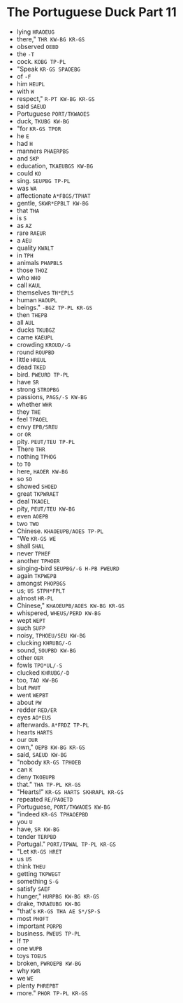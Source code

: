 # The Portuguese Duck Part 11

* lying `HRAOEUG`
* there," `THR KW-BG KR-GS`
* observed `OEBD`
* the `-T`
* cock. `KOBG TP-PL`
* "Speak `KR-GS SPAOEBG`
* of `-F`
* him `HEUPL`
* with `W`
* respect," `R-PT KW-BG KR-GS`
* said `SAEUD`
* Portuguese `PORT/TKWAOES`
* duck, `TKUBG KW-BG`
* "for `KR-GS TPOR`
* he `E`
* had `H`
* manners `PHAERPBS`
* and `SKP`
* education, `TKAEUBGS KW-BG`
* could `KO`
* sing. `SEUPBG TP-PL`
* was `WA`
* affectionate `A*FBGS/TPHAT`
* gentle, `SKWR*EPBLT KW-BG`
* that `THA`
* is `S`
* as `AZ`
* rare `RAEUR`
* a `AEU`
* quality `KWALT`
* in `TPH`
* animals `PHAPBLS`
* those `THOZ`
* who `WHO`
* call `KAUL`
* themselves `TH*EPLS`
* human `HAOUPL`
* beings." `-BGZ TP-PL KR-GS`
* then `THEPB`
* all `AUL`
* ducks `TKUBGZ`
* came `KAEUPL`
* crowding `KROUD/-G`
* round `ROUPBD`
* little `HREUL`
* dead `TKED`
* bird. `PWEURD TP-PL`
* have `SR`
* strong `STROPBG`
* passions, `PAGS/-S KW-BG`
* whether `WHR`
* they `THE`
* feel `TPAOEL`
* envy `EPB/SREU`
* or `OR`
* pity. `PEUT/TEU TP-PL`
* There `THR`
* nothing `TPHOG`
* to `TO`
* here, `HAOER KW-BG`
* so `SO`
* showed `SHOED`
* great `TKPWRAET`
* deal `TKAOEL`
* pity, `PEUT/TEU KW-BG`
* even `AOEPB`
* two `TWO`
* Chinese. `KHAOEUPB/AOES TP-PL`
* "We `KR-GS WE`
* shall `SHAL`
* never `TPHEF`
* another `TPHOER`
* singing-bird `SEUPBG/-G H-PB PWEURD`
* again `TKPWEPB`
* amongst `PHOPBGS`
* us; `US STPH*FPLT`
* almost `HR-PL`
* Chinese," `KHAOEUPB/AOES KW-BG KR-GS`
* whispered, `WHEUS/PERD KW-BG`
* wept `WEPT`
* such `SUFP`
* noisy, `TPHOEU/SEU KW-BG`
* clucking `KHRUBG/-G`
* sound, `SOUPBD KW-BG`
* other `OER`
* fowls `TPO*UL/-S`
* clucked `KHRUBG/-D`
* too, `TAO KW-BG`
* but `PWUT`
* went `WEPBT`
* about `PW`
* redder `RED/ER`
* eyes `AO*EUS`
* afterwards. `A*FRDZ TP-PL`
* hearts `HARTS`
* our `OUR`
* own," `OEPB KW-BG KR-GS`
* said, `SAEUD KW-BG`
* "nobody `KR-GS TPHOEB`
* can `K`
* deny `TKOEUPB`
* that." `THA TP-PL KR-GS`
* "Hearts!" `KR-GS HARTS SKHRAPL KR-GS`
* repeated `RE/PAOETD`
* Portuguese, `PORT/TKWAOES KW-BG`
* "indeed `KR-GS TPHAOEPBD`
* you `U`
* have, `SR KW-BG`
* tender `TERPBD`
* Portugal." `PORT/TPWAL TP-PL KR-GS`
* "Let `KR-GS HRET`
* us `US`
* think `THEU`
* getting `TKPWEGT`
* something `S-G`
* satisfy `SAEF`
* hunger," `HURPBG KW-BG KR-GS`
* drake, `TKRAEUBG KW-BG`
* "that's `KR-GS THA AE S*/SP-S`
* most `PHOFT`
* important `PORPB`
* business. `PWEUS TP-PL`
* If `TP`
* one `WUPB`
* toys `TOEUS`
* broken, `PWROEPB KW-BG`
* why `KWR`
* we `WE`
* plenty `PHREPBT`
* more." `PHOR TP-PL KR-GS`
